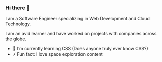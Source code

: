 ### Hi there 👋
I am a Software Engineer specializing in Web Development and Cloud Technology.

I am an avid learner and have worked on projects with companies across the globe.

- 🌱 I’m currently learning CSS (Does anyone truly ever know CSS?)
- ⚡ Fun fact: I love space exploration content
<!--
**Femi-lawal/femi-lawal** is a ✨ _special_ ✨ repository because its `README.md` (this file) appears on your GitHub profile.

Here are some ideas to get you started:

- 🔭 I’m currently working on ...
- 🌱 I’m currently learning ...
- 👯 I’m looking to collaborate on ...
- 🤔 I’m looking for help with ...
- 💬 Ask me about ...
- 📫 How to reach me: ...
- 😄 Pronouns: ...
- ⚡ Fun fact: ...
-->
